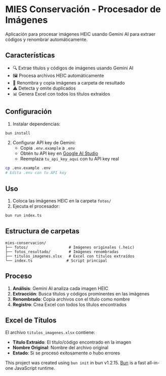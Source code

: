# MIES Conservación - Procesador de Imágenes

Aplicación para procesar imágenes HEIC usando Gemini AI para extraer códigos y renombrar automáticamente.

## Características

- 🔍 Extrae títulos y códigos de imágenes usando Gemini AI
- 🖼️ Procesa archivos HEIC automáticamente
- 📁 Renombra y copia imágenes a carpeta de resultado
- ⚠️ Detecta y omite duplicados
- 📊 Genera Excel con todos los títulos extraídos

## Configuración

1. Instalar dependencias:
```bash
bun install
```

2. Configurar API key de Gemini:
   - Copia `.env.example` a `.env`
   - Obtén tu API key en [Google AI Studio](https://makersuite.google.com/app/apikey)
   - Reemplaza `tu_api_key_aqui` con tu API key real

```bash
cp .env.example .env
# Edita .env con tu API key
```

## Uso

1. Coloca las imágenes HEIC en la carpeta `fotos/`
2. Ejecuta el procesador:

```bash
bun run index.ts
```

## Estructura de carpetas

```
mies-conservacion/
├── fotos/                  # Imágenes originales (.heic)
├── fotos_resultado/        # Imágenes renombradas
├── titulos_imagenes.xlsx   # Excel con títulos extraídos
└── index.ts               # Script principal
```

## Proceso

1. **Análisis**: Gemini AI analiza cada imagen HEIC
2. **Extracción**: Busca títulos y códigos prominentes en las imágenes
3. **Renombrado**: Copia archivos con el título como nombre
4. **Registro**: Crea Excel con todos los títulos encontrados

## Excel de Títulos

El archivo `titulos_imagenes.xlsx` contiene:
- **Título Extraído**: El título/código encontrado en la imagen
- **Nombre Original**: Nombre del archivo original
- **Estado**: Si se procesó exitosamente o hubo errores

This project was created using `bun init` in bun v1.2.15. [Bun](https://bun.sh) is a fast all-in-one JavaScript runtime.
